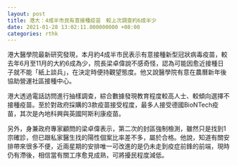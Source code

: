 ```yaml
---
layout: post
title: 港大：4成半市民有意接種疫苗　較上次調查約6成半少
date: 2021-01-28 13:02:11.000000000 +08:00
categories: rthk
---
```


港大醫學院最新研究發現，本月約4成半市民表示有意接種新型冠狀病毒疫苗，較去年6月至11月的大約6成為少，院長梁卓偉說不感奇怪，認為可能因愈近接種日子就不能「紙上談兵」，在決定時便持觀望態度。他又說醫學院有意在農曆新年後協助營運社區接種中心。

港大透過電話訪問進行抽樣調查，綜合數據發現教育程度較高人士、較傾向選擇不接種疫苗。至於對政府採購的3款疫苗接受程度，最多人接受德國BioNTech疫苗，其次是內地科興與英國阿斯利康疫苗。

另外，身兼政府專家顧問的梁卓偉表示，第二次的封區強制檢測，雖然只是找到1宗確診，但已跟私家醫生找的陽性個案比率差不多，屬於合格。他說，知道有關安排帶來很多不便，近兩星期的安排唯一可改進的是仍未走到疫症前鋒的前端，現時仍有滯後，相信當有關工序愈見成熟，可將擾民程度減低。
